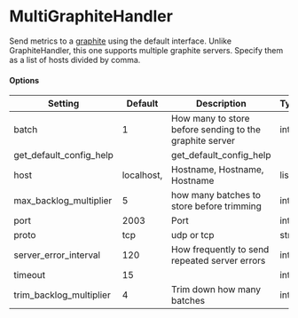 <!--This file was generated from the python source
Please edit the source to make changes
-->
MultiGraphiteHandler
=====

Send metrics to a [graphite](http://graphite.wikidot.com/) using the default
interface. Unlike GraphiteHandler, this one supports multiple graphite servers.
Specify them as a list of hosts divided by comma.

#### Options

Setting | Default | Description | Type
--------|---------|-------------|-----
batch | 1 | How many to store before sending to the graphite server | int
get_default_config_help |  | get_default_config_help | 
host | localhost, | Hostname, Hostname, Hostname | list
max_backlog_multiplier | 5 | how many batches to store before trimming | int
port | 2003 | Port | int
proto | tcp | udp or tcp | str
server_error_interval | 120 | How frequently to send repeated server errors | int
timeout | 15 |  | int
trim_backlog_multiplier | 4 | Trim down how many batches | int
